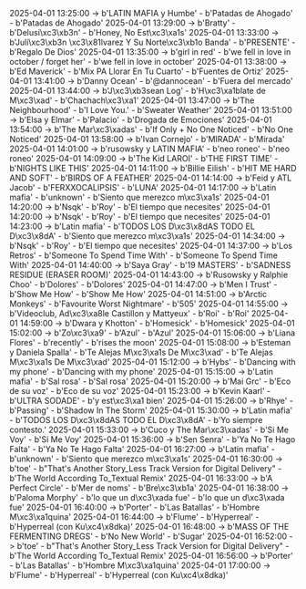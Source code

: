 2025-04-01 13:25:00 -> b'LATIN MAFIA y Humbe' - b'Patadas de Ahogado' - b'Patadas de Ahogado'
2025-04-01 13:29:00 -> b'Bratty' - b'Delusi\xc3\xb3n' - b'Honey, No Est\xc3\xa1s'
2025-04-01 13:33:00 -> b'Juli\xc3\xb3n \xc3\x81lvarez Y Su Norte\xc3\xb1o Banda' - b'PRESENTE' - b'Regalo De Dios'
2025-04-01 13:35:00 -> b'girl in red' - b'we fell in love in october / forget her' - b'we fell in love in october'
2025-04-01 13:38:00 -> b'Ed Maverick' - b'Mix PA Llorar En Tu Cuarto' - b'Fuentes de Ortiz'
2025-04-01 13:41:00 -> b'Danny Ocean' - b'@dannocean' - b'Fuera del mercado'
2025-04-01 13:44:00 -> b'J\xc3\xb3sean Log' - b'H\xc3\xa1blate de M\xc3\xad' - b'Chachach\xc3\xa1'
2025-04-01 13:47:00 -> b'The Neighbourhood' - b'I Love You.' - b'Sweater Weather'
2025-04-01 13:51:00 -> b'Elsa y Elmar' - b'Palacio' - b'Drogada de Emociones'
2025-04-01 13:54:00 -> b'The Mar\xc3\xadas' - b'If Only + No One Noticed' - b'No One Noticed'
2025-04-01 13:58:00 -> b'Ivan Cornejo' - b'MIRADA' - b'Mirada'
2025-04-01 14:01:00 -> b'rusowsky y LATIN MAFIA' - b'neo roneo' - b'neo roneo'
2025-04-01 14:09:00 -> b'The Kid LAROI' - b'THE FIRST TIME' - b'NIGHTS LIKE THIS'
2025-04-01 14:11:00 -> b'Billie Eilish' - b'HIT ME HARD AND SOFT' - b'BIRDS OF A FEATHER'
2025-04-01 14:14:00 -> b'Feid y ATL Jacob' - b'FERXXOCALIPSIS' - b'LUNA'
2025-04-01 14:17:00 -> b'Latin mafia' - b'unknown' - b'Siento que merezco m\xc3\xa1s'
2025-04-01 14:20:00 -> b'Nsqk' - b'Roy' - b'El tiempo que necesites'
2025-04-01 14:20:00 -> b'Nsqk' - b'Roy' - b'El tiempo que necesites'
2025-04-01 14:23:00 -> b'Latin mafia' - b'TODOS LOS D\xc3\x8dAS TODO EL D\xc3\x8dA' - b'Siento que merezco m\xc3\xa1s'
2025-04-01 14:34:00 -> b'Nsqk' - b'Roy' - b'El tiempo que necesites'
2025-04-01 14:37:00 -> b'Los Retros' - b'Someone To Spend Time With' - b'Someone To Spend Time With'
2025-04-01 14:40:00 -> b'Saya Gray' - b'19 MASTERS' - b'SADNESS RESIDUE (ERASER ROOM)'
2025-04-01 14:43:00 -> b'Rusowsky y Ralphie Choo' - b'Dolores' - b'Dolores'
2025-04-01 14:47:00 -> b'Men I Trust' - b'Show Me How' - b'Show Me How'
2025-04-01 14:51:00 -> b'Arctic Monkeys' - b'Favourite Worst Nightmare' - b'505'
2025-04-01 14:55:00 -> b'Videoclub, Ad\xc3\xa8le Castillon y Mattyeux' - b'Roi' - b'Roi'
2025-04-01 14:59:00 -> b'Dwara y Khotton' - b'Homesick' - b'Homesick'
2025-04-01 15:02:00 -> b'Zo\xc3\xa9' - b'Azul' - b'Azul'
2025-04-01 15:06:00 -> b'Liana Flores' - b'recently' - b'rises the moon'
2025-04-01 15:08:00 -> b'Esteman y Daniela Spalla' - b'Te Alejas M\xc3\xa1s De M\xc3\xad' - b'Te Alejas M\xc3\xa1s De M\xc3\xad'
2025-04-01 15:12:00 -> b'Hybs' - b'Dancing with my phone' - b'Dancing with my phone'
2025-04-01 15:15:00 -> b'Latin mafia' - b'Sal rosa' - b'Sal rosa'
2025-04-01 15:20:00 -> b'Mai Grc' - b'Eco de su voz' - b'Eco de su voz'
2025-04-01 15:23:00 -> b'Kevin Kaarl' - b'ULTRA SODADE' - b'y est\xc3\xa1 bien'
2025-04-01 15:26:00 -> b'Rhye' - b'Passing' - b'Shadow In The Storm'
2025-04-01 15:30:00 -> b'Latin mafia' - b'TODOS LOS D\xc3\x8dAS TODO EL D\xc3\x8dA' - b'Yo siempre contesto.'
2025-04-01 15:33:00 -> b'Cuco y The Mar\xc3\xadas' - b'Si Me Voy' - b'Si Me Voy'
2025-04-01 15:36:00 -> b'Sen Senra' - b'Ya No Te Hago Falta' - b'Ya No Te Hago Falta'
2025-04-01 16:27:00 -> b'Latin mafia' - b'unknown' - b'Siento que merezco m\xc3\xa1s'
2025-04-01 16:30:00 -> b'toe' - b"That's Another Story_Less Track Version for Digital Delivery" - b'The World According To_Textual Remix'
2025-04-01 16:33:00 -> b'A Perfect Circle' - b'Mer de noms' - b'Bre\xc3\xb1a'
2025-04-01 16:38:00 -> b'Paloma Morphy' - b'lo que un d\xc3\xada fue' - b'lo que un d\xc3\xada fue'
2025-04-01 16:40:00 -> b'Porter' - b'Las Batallas' - b'Hombre M\xc3\xa1quina'
2025-04-01 16:44:00 -> b'Flume' - b'Hyperreal' - b'Hyperreal (con Ku\xc4\x8dka)'
2025-04-01 16:48:00 -> b'MASS OF THE FERMENTING DREGS' - b'No New World' - b'Sugar'
2025-04-01 16:52:00 -> b'toe' - b"That's Another Story_Less Track Version for Digital Delivery" - b'The World According To_Textual Remix'
2025-04-01 16:56:00 -> b'Porter' - b'Las Batallas' - b'Hombre M\xc3\xa1quina'
2025-04-01 17:00:00 -> b'Flume' - b'Hyperreal' - b'Hyperreal (con Ku\xc4\x8dka)'
